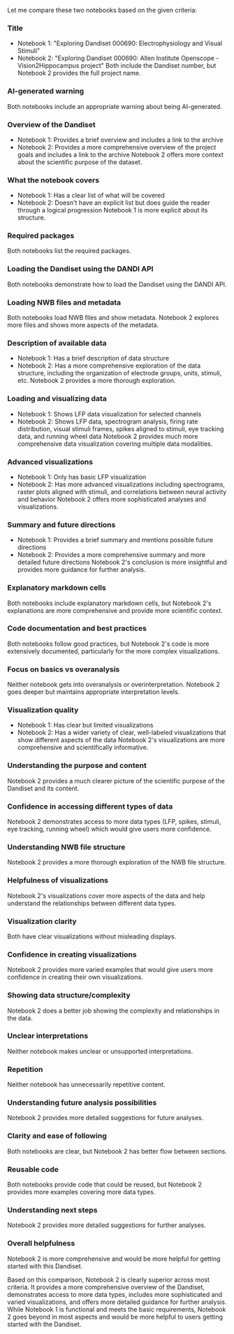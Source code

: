 Let me compare these two notebooks based on the given criteria:

### Title
- Notebook 1: "Exploring Dandiset 000690: Electrophysiology and Visual Stimuli"
- Notebook 2: "Exploring Dandiset 000690: Allen Institute Openscope - Vision2Hippocampus project"
Both include the Dandiset number, but Notebook 2 provides the full project name.

### AI-generated warning
Both notebooks include an appropriate warning about being AI-generated.

### Overview of the Dandiset
- Notebook 1: Provides a brief overview and includes a link to the archive
- Notebook 2: Provides a more comprehensive overview of the project goals and includes a link to the archive
Notebook 2 offers more context about the scientific purpose of the dataset.

### What the notebook covers
- Notebook 1: Has a clear list of what will be covered
- Notebook 2: Doesn't have an explicit list but does guide the reader through a logical progression
Notebook 1 is more explicit about its structure.

### Required packages
Both notebooks list the required packages.

### Loading the Dandiset using the DANDI API
Both notebooks demonstrate how to load the Dandiset using the DANDI API.

### Loading NWB files and metadata
Both notebooks load NWB files and show metadata. Notebook 2 explores more files and shows more aspects of the metadata.

### Description of available data
- Notebook 1: Has a brief description of data structure
- Notebook 2: Has a more comprehensive exploration of the data structure, including the organization of electrode groups, units, stimuli, etc.
Notebook 2 provides a more thorough exploration.

### Loading and visualizing data
- Notebook 1: Shows LFP data visualization for selected channels
- Notebook 2: Shows LFP data, spectrogram analysis, firing rate distribution, visual stimuli frames, spikes aligned to stimuli, eye tracking data, and running wheel data
Notebook 2 provides much more comprehensive data visualization covering multiple data modalities.

### Advanced visualizations
- Notebook 1: Only has basic LFP visualization
- Notebook 2: Has more advanced visualizations including spectrograms, raster plots aligned with stimuli, and correlations between neural activity and behavior
Notebook 2 offers more sophisticated analyses and visualizations.

### Summary and future directions
- Notebook 1: Provides a brief summary and mentions possible future directions
- Notebook 2: Provides a more comprehensive summary and more detailed future directions
Notebook 2's conclusion is more insightful and provides more guidance for further analysis.

### Explanatory markdown cells
Both notebooks include explanatory markdown cells, but Notebook 2's explanations are more comprehensive and provide more scientific context.

### Code documentation and best practices
Both notebooks follow good practices, but Notebook 2's code is more extensively documented, particularly for the more complex visualizations.

### Focus on basics vs overanalysis
Neither notebook gets into overanalysis or overinterpretation. Notebook 2 goes deeper but maintains appropriate interpretation levels.

### Visualization quality
- Notebook 1: Has clear but limited visualizations
- Notebook 2: Has a wider variety of clear, well-labeled visualizations that show different aspects of the data
Notebook 2's visualizations are more comprehensive and scientifically informative.

### Understanding the purpose and content
Notebook 2 provides a much clearer picture of the scientific purpose of the Dandiset and its content.

### Confidence in accessing different types of data
Notebook 2 demonstrates access to more data types (LFP, spikes, stimuli, eye tracking, running wheel) which would give users more confidence.

### Understanding NWB file structure
Notebook 2 provides a more thorough exploration of the NWB file structure.

### Helpfulness of visualizations
Notebook 2's visualizations cover more aspects of the data and help understand the relationships between different data types.

### Visualization clarity
Both have clear visualizations without misleading displays.

### Confidence in creating visualizations
Notebook 2 provides more varied examples that would give users more confidence in creating their own visualizations.

### Showing data structure/complexity
Notebook 2 does a better job showing the complexity and relationships in the data.

### Unclear interpretations
Neither notebook makes unclear or unsupported interpretations.

### Repetition
Neither notebook has unnecessarily repetitive content.

### Understanding future analysis possibilities
Notebook 2 provides more detailed suggestions for future analyses.

### Clarity and ease of following
Both notebooks are clear, but Notebook 2 has better flow between sections.

### Reusable code
Both notebooks provide code that could be reused, but Notebook 2 provides more examples covering more data types.

### Understanding next steps
Notebook 2 provides more detailed suggestions for further analyses.

### Overall helpfulness
Notebook 2 is more comprehensive and would be more helpful for getting started with this Dandiset.

Based on this comparison, Notebook 2 is clearly superior across most criteria. It provides a more comprehensive overview of the Dandiset, demonstrates access to more data types, includes more sophisticated and varied visualizations, and offers more detailed guidance for further analysis. While Notebook 1 is functional and meets the basic requirements, Notebook 2 goes beyond in most aspects and would be more helpful to users getting started with the Dandiset.